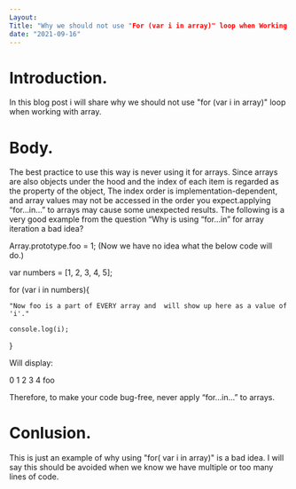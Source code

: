 ```yaml
---
Layout: 
Title: "Why we should not use "For (var i in array)" loop when Working with Array."
date: "2021-09-16"
---
```


# Introduction.

In this blog post i will share why we should not use "for (var i in array)" loop when working with array.

# Body.

The best practice to use this way is never using it for arrays. Since arrays are also objects under the hood and the index of each item is regarded as the property of the object, The index order is implementation-dependent, and array values may not be accessed in the order you expect.applying “for…in…” to arrays may cause some unexpected results.
The following is a very good example from the question “Why is using “for…in” for array iteration a bad idea?


Array.prototype.foo = 1;  (Now we have no idea what the below code will do.) 

var numbers = [1, 2, 3, 4, 5];

for (var i in numbers){

    "Now foo is a part of EVERY array and  will show up here as a value of 'i'."

    console.log(i);
}

 Will display:

   0
   1
   2
   3
   4
   foo


Therefore, to make your code bug-free, never apply “for…in…” to arrays.

# Conlusion.

This is just an example of why using "for( var i in array)" is a bad idea. I will say this should be avoided when we know we have multiple or too many lines of code.